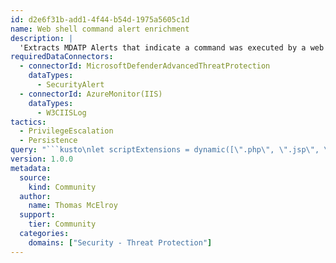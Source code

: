 ```yaml
---
id: d2e6f31b-add1-4f44-b54d-1975a5605c1d
name: Web shell command alert enrichment
description: |
  'Extracts MDATP Alerts that indicate a command was executed by a web shell. Uses time window based querying to idneitfy the potential web shell location on the server, then enriches with Attacker IP and User Agent'
requiredDataConnectors:
  - connectorId: MicrosoftDefenderAdvancedThreatProtection
    dataTypes:
      - SecurityAlert
  - connectorId: AzureMonitor(IIS)
    dataTypes:
      - W3CIISLog
tactics:
  - PrivilegeEscalation
  - Persistence
query: "```kusto\nlet scriptExtensions = dynamic([\".php\", \".jsp\", \".js\", \".aspx\", \".asmx\", \".asax\", \".cfm\", \".shtml\"]);\nlet lookupWindow = 1m;  \nlet lookupBin = lookupWindow / 2.0; \nlet distinctIpThreshold = 3; \nlet alerts = SecurityAlert  \n| extend alertData = parse_json(Entities), recordGuid = new_guid(); \nlet shellAlerts = alerts \n| where ProviderName =~ \"MDATP\"  \n| mvexpand alertData \n| where alertData.Type =~ \"file\" and alertData.Name =~ \"w3wp.exe\" \n| distinct SystemAlertId \n| join kind=inner (alerts) on SystemAlertId; \nlet alldata = shellAlerts  \n| mvexpand alertData \n| extend Type = alertData.Type; \nlet filedata = alldata  \n| extend id = tostring(alertData.$id)  \n| extend ImageName = alertData.Name  \n| where Type =~ \"file\" and ImageName != \"w3wp.exe\" \n| extend imagefileref = id;  \nlet commanddata = alldata  \n| extend CommandLine = tostring(alertData.CommandLine)  \n| extend creationtime = tostring(alertData.CreationTimeUtc)  \n| where Type =~ \"process\"  \n| where isnotempty(CommandLine)  \n| extend imagefileref = tostring(alertData.ImageFile.$ref); \nlet hostdata = alldata \n| where Type =~ \"host\" \n| project HostName = tostring(alertData.HostName), DnsDomain = tostring(alertData.DnsDomain), SystemAlertId \n| distinct HostName, DnsDomain, SystemAlertId; \nlet commandKeyedData = filedata \n| join kind=inner (  \ncommanddata  \n) on imagefileref \n| join kind=inner (hostdata) on SystemAlertId \n| project recordGuid, TimeGenerated, ImageName, CommandLine, TimeKey = bin(TimeGenerated, lookupBin), HostName, DnsDomain \n| extend Start = TimeGenerated; \nlet baseline = W3CIISLog  \n| project-rename SourceIP=cIP, PageAccessed=csUriStem \n| summarize dcount(SourceIP) by PageAccessed \n| where dcount_SourceIP <= distinctIpThreshold; \ncommandKeyedData \n| join kind=inner ( \nW3CIISLog   \n| where csUriStem has_any(scriptExtensions)  \n| extend splitUriStem = split(csUriStem, \"/\")  \n| extend FileName = splitUriStem[-1] | extend firstDir = splitUriStem[-2] | extend TimeKey = range(bin(TimeGenerated-lookupWindow, lookupBin), bin(TimeGenerated, lookupBin),lookupBin)  \n| mv-expand TimeKey to typeof(datetime)  \n| summarize StartTime=min(TimeGenerated), EndTime=max(TimeGenerated) by Site=sSiteName, HostName=sComputerName, AttackerIP=cIP, AttackerUserAgent=csUserAgent, csUriStem, filename=tostring(FileName), tostring(firstDir), TimeKey \n) on TimeKey, HostName \n| where (StartTime - EndTime) between (0min .. lookupWindow) \n| extend IPCustomEntity = AttackerIP, timestamp = StartTime\n| extend attackerP = pack(AttackerIP, AttackerUserAgent)  \n| summarize Site=make_set(Site), Attacker=make_bag(attackerP) by csUriStem, filename, tostring(ImageName), CommandLine, HostName, IPCustomEntity, timestamp\n| project Site, ShellLocation=csUriStem, ShellName=filename, ParentProcess=ImageName, CommandLine, Attacker, HostName, IPCustomEntity, timestamp\n| join kind=inner (baseline) on $left.ShellLocation == $right.PageAccessed\n```"
version: 1.0.0
metadata:
  source:
    kind: Community
  author:
    name: Thomas McElroy
  support:
    tier: Community
  categories:
    domains: ["Security - Threat Protection"]
---
```


